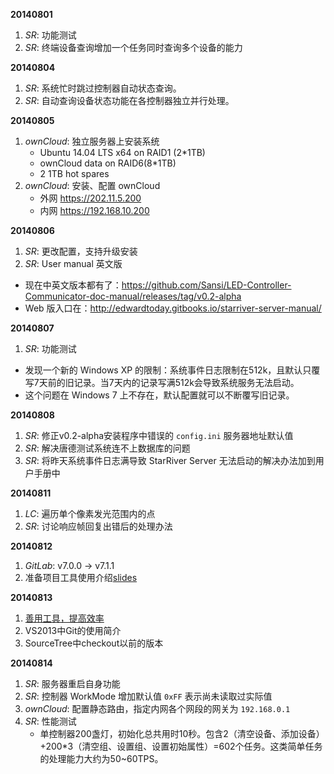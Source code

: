 **20140801**

1. *SR*: 功能测试
2. *SR*: 终端设备查询增加一个任务同时查询多个设备的能力


**20140804**

1. *SR*: 系统忙时跳过控制器自动状态查询。
2. *SR*: 自动查询设备状态功能在各控制器独立并行处理。

**20140805**

1. *ownCloud*: 独立服务器上安装系统
	- Ubuntu 14.04 LTS x64 on RAID1 (2*1TB)
	- ownCloud data on RAID6(8*1TB)
	- 2 1TB hot spares
2. *ownCloud*: 安装、配置 ownCloud
	- 外网 https://202.11.5.200
	- 内网 https://192.168.10.200

**20140806**

1. *SR*: 更改配置，支持升级安装
2. *SR*: User manual 英文版
  - 现在中英文版本都有了：https://github.com/Sansi/LED-Controller-Communicator-doc-manual/releases/tag/v0.2-alpha
  - Web 版入口在：http://edwardtoday.gitbooks.io/starriver-server-manual/

**20140807**

1. *SR*: 功能测试
  - 发现一个新的 Windows XP 的限制：系统事件日志限制在512k，且默认只覆写7天前的旧记录。当7天内的记录写满512k会导致系统服务无法启动。
  - 这个问题在 Windows 7 上不存在，默认配置就可以不断覆写旧记录。

**20140808**

1. *SR*: 修正v0.2-alpha安装程序中错误的 `config.ini` 服务器地址默认值
2. *SR*: 解决唐德测试系统连不上数据库的问题
3. *SR*: 将昨天系统事件日志满导致 StarRiver Server 无法启动的解决办法加到用户手册中

**20140811**

1. *LC*: 遍历单个像素发光范围内的点
2. *SR*: 讨论响应帧回复出错后的处理办法

**20140812**

1. *GitLab*: v7.0.0 -> v7.1.1
2. 准备项目工具使用介绍[slides](http://www.qingpei.me/talks/project-tools/)

**20140813**

1. [善用工具，提高效率](http://www.qingpei.me/talks/project-tools/)
2. VS2013中Git的使用简介
3. SourceTree中checkout以前的版本

**20140814**

1. *SR*: 服务器重启自身功能
2. *SR*: 控制器 WorkMode 增加默认值 `0xFF` 表示尚未读取过实际值
3. *ownCloud*: 配置静态路由，指定内网各个网段的网关为 `192.168.0.1`
4. *SR*: 性能测试
	- 单控制器200盏灯，初始化总共用时10秒。包含2（清空设备、添加设备）+200*3（清空组、设置组、设置初始属性）=602个任务。这类简单任务的处理能力大约为50~60TPS。

